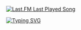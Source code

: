 

[![Last.FM Last Played Song](https://img.shields.io/endpoint?color=blueviolet&url=https://lastfm-last-played.biancarosa.com.br/Imnot_EdMateo/latest-song?format=shields.io)](https://www.last.fm/user/Imnot_EdMateo)

[![Typing SVG](https://readme-typing-svg.demolab.com?font=Hack+Nerd+Font&size=350&duration=1000&pause=1000&color=EBDBB2&center=true&vCenter=true&random=true&width=1500&height=500&lines=Hello;Hola;Saluton)](https://git.io/typing-svg)
